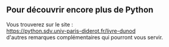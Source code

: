 ## Pour découvrir encore plus de Python

Vous trouverez sur le site :  
<https://python.sdv.univ-paris-diderot.fr/livre-dunod>  
d'autres remarques complémentaires qui pourront vous servir.
